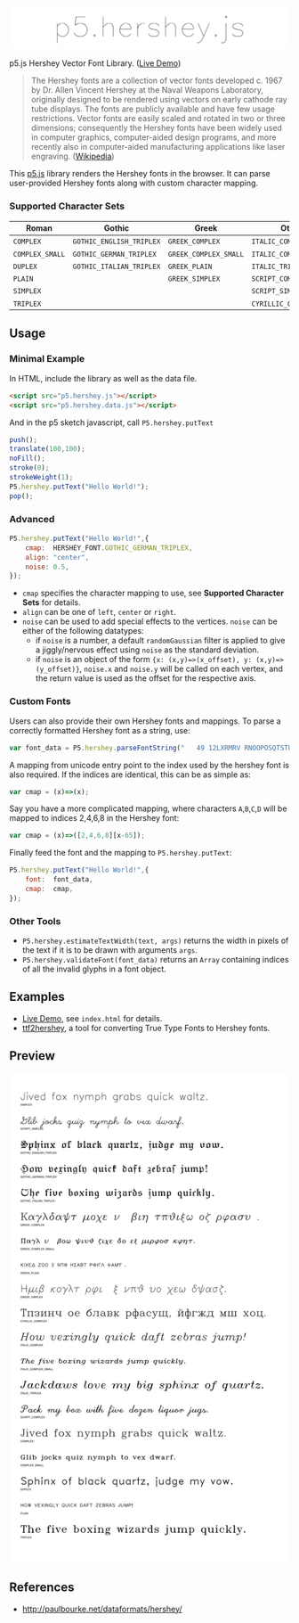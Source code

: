 ![](doc/screen000.png)


p5.js Hershey Vector Font Library. ([Live Demo](https://lingdong-.github.io/p5-hershey-js/))

> The Hershey fonts are a collection of vector fonts developed c. 1967 by Dr. Allen Vincent Hershey at the Naval Weapons Laboratory, originally designed to be rendered using vectors on early cathode ray tube displays. The fonts are publicly available and have few usage restrictions. Vector fonts are easily scaled and rotated in two or three dimensions; consequently the Hershey fonts have been widely used in computer graphics, computer-aided design programs, and more recently also in computer-aided manufacturing applications like laser engraving. ([Wikipedia](https://en.wikipedia.org/wiki/Hershey_fonts))

This [p5.js](http://p5js.org) library renders the Hershey fonts in the browser. It can parse user-provided Hershey fonts along with custom character mapping.

### Supported Character Sets

Roman | Gothic | Greek | Other
--- | --- | --- | ---
`COMPLEX` | `GOTHIC_ENGLISH_TRIPLEX` | `GREEK_COMPLEX` | `ITALIC_COMPLEX`
`COMPLEX_SMALL` | `GOTHIC_GERMAN_TRIPLEX` | `GREEK_COMPLEX_SMALL` | `ITALIC_COMPLEX_SMALL`
`DUPLEX` | `GOTHIC_ITALIAN_TRIPLEX` | `GREEK_PLAIN` | `ITALIC_TRIPLEX`
`PLAIN` | | `GREEK_SIMPLEX` | `SCRIPT_COMPLEX`
`SIMPLEX` | | | `SCRIPT_SIMPLEX`
`TRIPLEX` | | | `CYRILLIC_COMPLEX`

## Usage

### Minimal Example

In HTML, include the library as well as the data file.

```html
<script src="p5.hershey.js"></script>  
<script src="p5.hershey.data.js"></script>  
```

And in the p5 sketch javascript, call `P5.hershey.putText`

```javascript
push();
translate(100,100);
noFill();
stroke(0);
strokeWeight(1);
P5.hershey.putText("Hello World!");
pop();

```

### Advanced

```javascript
P5.hershey.putText("Hello World!",{
	cmap:  HERSHEY_FONT.GOTHIC_GERMAN_TRIPLEX,
	align: "center",
	noise: 0.5,
});
```

- `cmap` specifies the character mapping to use, see **Supported Character Sets** for details.
- `align` can be one of `left`, `center` or `right`.
- `noise` can be used to add special effects to the vertices. `noise` can be either of the following datatypes:
	- if `noise` is a number, a default `randomGaussian` filter is applied to give a jiggly/nervous effect using `noise` as the standard deviation.
	- if `noise` is an object of the form `{x: (x,y)=>(x_offset), y: (x,y)=>(y_offset)}`, `noise.x` and `noise.y` will be called on each vertex, and the return value is used as the offset for the respective axis.

### Custom Fonts

Users can also provide their own Hershey fonts and mappings. To parse a correctly formatted Hershey font as a string, use:

```javascript
var font_data = P5.hershey.parseFontString("   49 12LXRMRV RNOOPOSQTSTUSUPVO");
```

A mapping from unicode entry point to the index used by the hershey font is also required. If the indices are identical, this can be as simple as:

```javascript
var cmap = (x)=>(x);
```

Say you have a more complicated mapping, where characters `A`,`B`,`C`,`D` will be mapped to indices 2,4,6,8 in the Hershey font:

```javascript
var cmap = (x)=>([2,4,6,8][x-65]);
```

Finally feed the font and the mapping to `P5.hershey.putText`:

```javascript
P5.hershey.putText("Hello World!",{
	font:  font_data,
	cmap:  cmap,
});
```

### Other Tools

- `P5.hershey.estimateTextWidth(text, args)` returns the width in pixels of the text if it is to be drawn with arguments `args`.
- `P5.hershey.validateFont(font_data)` returns an `Array` containing indices of all the invalid glyphs in a font object.


## Examples

- [Live Demo](https://lingdong-.github.io/p5-hershey-js/), see `index.html` for details.
- [ttf2hershey](https://github.com/LingDong-/ttf2hershey), a tool for converting True Type Fonts to Hershey fonts.


## Preview
![](doc/screen001.png)


## References

- http://paulbourke.net/dataformats/hershey/